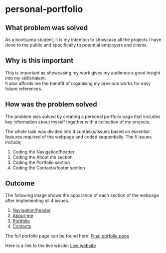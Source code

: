 # personal-portfolio


## What problem was solved
As a bootcamp student, it is my intention to showcase all the projects I have done to the public and specifically to potential employers and clients.

## Why is this important
This is important as showcasing my work gives my audience a good insight into my skills/talent.  
It also affords me the benefit of organising my previous works for easy future references. 


## How was the problem solved
The problem was solved by creating a personal portfolio page that includes key information about myself together with a collection of my projects. 

The whole task was divided into 4 subtasks/issues based on essential features required of the webpage and coded sequentially. The 5 issues include; 
1. Coding the Navigation/header 
2. Coding the About me section
3. Coding the Portfolio section
4. Coding the Contacts/footer section

## Outcome
The following image shows the apparance of each section of the webpage after implementing all 4 issues.
1. [Navigation/header](./asset/images/navigation-bar-header.png)
2. [About-me](./asset/images/about-me.png)
3. [Portfolio](./asset/images/portfolio.png)
4. [Contacts](./asset/images/contact.png)

The full porfolio page can be found here: [Final porfolio page](./asset/images/final-portfolio-page.png)

Here is a link to the live wbsite: [Live website]()
